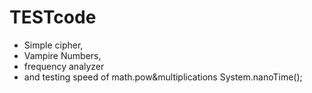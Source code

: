 # TESTcode
- Simple cipher,
- Vampire Numbers, 
- frequency analyzer
- and testing speed of math.pow&multiplications System.nanoTime();
